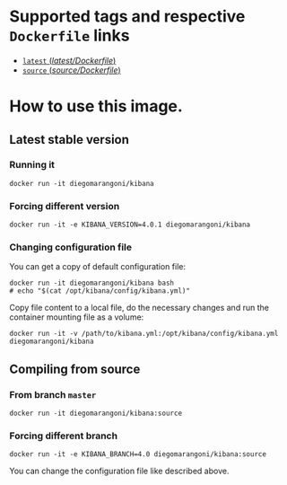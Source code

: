 # Supported tags and respective `Dockerfile` links

-   [`latest` (*latest/Dockerfile*)](https://github.com/diegomarangoni/docker-kibana/blob/master/Dockerfile)
-   [`source` (*source/Dockerfile*)](https://github.com/diegomarangoni/docker-kibana/blob/release/source/Dockerfile)

# How to use this image.

## Latest stable version

### Running it

    docker run -it diegomarangoni/kibana

### Forcing different version

    docker run -it -e KIBANA_VERSION=4.0.1 diegomarangoni/kibana

### Changing configuration file

You can get a copy of default configuration file:

    docker run -it diegomarangoni/kibana bash
    # echo "$(cat /opt/kibana/config/kibana.yml)"

Copy file content to a local file, do the necessary changes and run the container mounting file as a volume:

    docker run -it -v /path/to/kibana.yml:/opt/kibana/config/kibana.yml diegomarangoni/kibana

## Compiling from source

### From branch `master`

    docker run -it diegomarangoni/kibana:source

### Forcing different branch

    docker run -it -e KIBANA_BRANCH=4.0 diegomarangoni/kibana:source

You can change the configuration file like described above.
